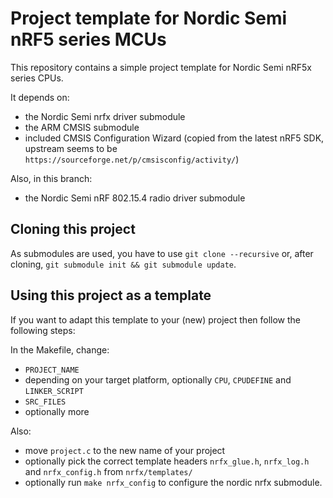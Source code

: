 
Project template for Nordic Semi nRF5 series MCUs
=================================================

This repository contains a simple project template for
Nordic Semi nRF5x series CPUs.

It depends on:

 * the Nordic Semi nrfx driver submodule
 * the ARM CMSIS submodule
 * included CMSIS Configuration Wizard (copied from the latest nRF5 SDK, upstream seems to be `https://sourceforge.net/p/cmsisconfig/activity/`)

Also, in this branch:

 * the Nordic Semi nRF 802.15.4 radio driver submodule


Cloning this project
--------------------

As submodules are used, you have to use `git clone --recursive`
or, after cloning, `git submodule init && git submodule update`.


Using this project as a template
--------------------------------

If you want to adapt this template to your (new) project
then follow the following steps:

In the Makefile, change:

 * `PROJECT_NAME`
 * depending on your target platform, optionally `CPU`, `CPUDEFINE` and `LINKER_SCRIPT`
 * `SRC_FILES`
 * optionally more

Also:

 * move `project.c` to the new name of your project
 * optionally pick the correct template headers `nrfx_glue.h`, `nrfx_log.h` and `nrfx_config.h` from `nrfx/templates/`
 * optionally run `make nrfx_config` to configure the nordic nrfx submodule.



